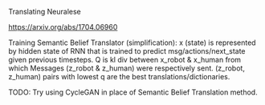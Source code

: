 Translating Neuralese

https://arxiv.org/abs/1704.06960

Training Semantic Belief Translator (simplification):
x (state) is represented by hidden state of RNN that is trained to predict msg/actions/next_state given previous timesteps.
Q is kl div between x_robot & x_human from which Messages (z_robot & z_human) were respectively sent. 
(z_robot, z_human) pairs with lowest q are the best translations/dictionaries.

TODO: Try using CycleGAN in place of Semantic Belief Translation method.
